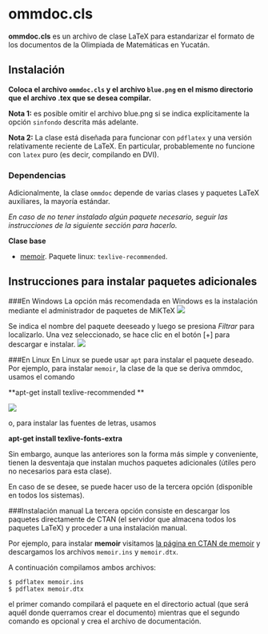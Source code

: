# ommdoc.cls

**ommdoc.cls** es un archivo de clase LaTeX para estandarizar el formato de los documentos de la Olimpiada de Matemáticas en Yucatán.

## Instalación

**Coloca el archivo `ommdoc.cls` y el archivo `blue.png` en el mismo directorio que el archivo .tex que se desea compilar.**

**Nota 1:** es posible omitir el archivo blue.png si se indica explícitamente la opción `sinfondo` descrita más adelante. 

**Nota 2:** La clase está diseñada para funcionar con `pdflatex` y una versión relativamente reciente de LaTeX. En particular, probablemente no funcione con `latex` puro (es decir, compilando en DVI).

### Dependencias
Adicionalmente, la clase `ommdoc` depende de varias clases y paquetes LaTeX auxiliares, la mayoría estándar. 

_En caso de no tener instalado algún paquete necesario, seguir las instrucciones de la siguiente sección para hacerlo._

**Clase base**

* [memoir](http://www.ctan.org/tex-archive/macros/latex/contrib/memoir/).  Paquete linux: `texlive-recommended`.



## Instrucciones para instalar paquetes adicionales

###En Windows
La opción más recomendada en Windows es la instalación mediante el administrador de paquetes de MiKTeX
![](http://i.imgur.com/ImMkAwP.png)
 
Se indica el nombre del paquete deeseado y luego se presiona _Filtrar_ para localizarlo. Una vez seleccionado, se hace clic en el botón [+]  para descargar e instalar.
![](http://i.imgur.com/JNaHYf5.png)
  
###En Linux
En Linux se puede usar `apt` para instalar el paquete deseado. Por ejemplo, para instalar `memoir`, la clase de la que se deriva ommdoc, usamos el comando

**apt-get install texlive-recommended **

![](http://i.imgur.com/ymNhPvM.png)

o, para instalar las fuentes de letras, usamos 

**apt-get install texlive-fonts-extra**

Sin embargo, aunque las anteriores son la forma más simple y conveniente, tienen la desventaja que instalan muchos paquetes adicionales (útiles pero no necesarios para esta clase).

En caso de se desee, se puede hacer uso de la tercera opción (disponible en todos los sistemas).

###Instalación manual
La tercera opción consiste en descargar los paquetes directamente de CTAN (el servidor que almacena todos los paquetes LaTeX) y proceder a una instalación manual.

Por ejemplo, para instalar **memoir** visitamos 
[la página en CTAN de memoir](http://www.ctan.org/tex-archive/macros/latex/contrib/memoir/) y descargamos los archivos `memoir.ins` y `memoir.dtx`.

A continuación compilamos ambos archivos:

    $ pdflatex memoir.ins
    $ pdflatex memoir.dtx
    
el primer comando compilará el paquete en el directorio actual (que será aquél donde querramos crear el documento) mientras que el segundo comando es opcional y crea el archivo de documentación.
    
